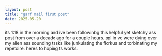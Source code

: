 ```yaml
---
layout: post
title: "garf mail first post"
date: 2025-05-20
---
```


its 1:18 in the morning and ive been followinbg this helpful yet sketchy ass post from over a decade ago for a couple hours. ppl in vc were dying over my alien ass sounding tasks like junkulating the florkus and torbinating my repetoire. heres to hoping ts works.
